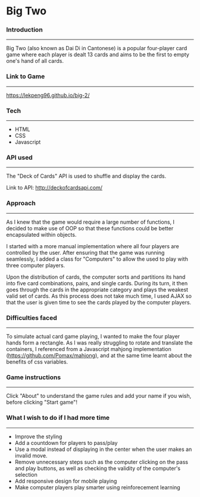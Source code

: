 # Big Two

### Introduction
---
Big Two (also known as Dai Di in Cantonese) is a popular four-player card game where each player is dealt 13 cards and aims to be the first to empty one's hand of all cards.

### Link to Game
---
https://lekpeng96.github.io/big-2/

### Tech
---
- HTML
- CSS
- Javascript

### API used
---
The "Deck of Cards" API is used to shuffle and display the cards.

Link to API: http://deckofcardsapi.com/ 

### Approach
---
As I knew that the game would require a large number of functions, I decided to make use of OOP so that these functions could be better encapsulated within objects.

I started with a more manual implementation where all four players are controlled by the user. After ensuring that the game was running seamlessly, I added a class for "Computers" to allow the used to play with three computer players.

Upon the distribution of cards, the computer sorts and partitions its hand into five card combinations, pairs, and single cards. During its turn, it then goes through the cards in the appropriate category and plays the weakest valid set of cards. As this process does not take much time, I used AJAX so that the user is given time to see the cards played by the computer players.

### Difficulties faced
---
To simulate actual card game playing, I wanted to make the four player hands form a rectangle. As I was really struggling to rotate and translate the containers, I referenced from a Javascript mahjong implementation (https://github.com/Pomax/mahjong), and at the same time learnt about the benefits of css variables.

### Game instructions
---
Click "About" to understand the game rules and add your name if you wish, before clicking "Start game"!
 
### What I wish to do if I had more time
---
- Improve the styling
- Add a countdown for players to pass/play
- Use a modal instead of displaying in the center when the user makes an invalid move.
- Remove unnecessary steps such as the computer clicking on the pass and play buttons, as well as checking the validity of the computer's selection 
- Add responsive design for mobile playing
- Make computer players play smarter using reinforecement learning

